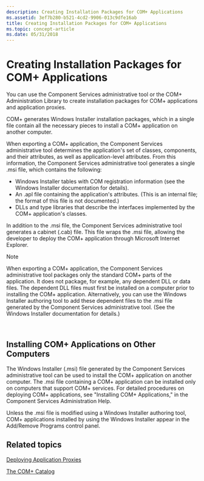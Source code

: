 ```yaml
---
description: Creating Installation Packages for COM+ Applications
ms.assetid: 3ef7b280-b521-4cd2-9906-013c9dfe16ab
title: Creating Installation Packages for COM+ Applications
ms.topic: concept-article
ms.date: 05/31/2018
---
```


# Creating Installation Packages for COM+ Applications

You can use the Component Services administrative tool or the COM+ Administration Library to create installation packages for COM+ applications and application proxies.

COM+ generates Windows Installer installation packages, which in a single file contain all the necessary pieces to install a COM+ application on another computer.

When exporting a COM+ application, the Component Services administrative tool determines the application's set of classes, components, and their attributes, as well as application-level attributes. From this information, the Component Services administrative tool generates a single .msi file, which contains the following:

-   Windows Installer tables with COM registration information (see the Windows Installer documentation for details).
-   An .apl file containing the application's attributes. (This is an internal file; the format of this file is not documented.)
-   DLLs and type libraries that describe the interfaces implemented by the COM+ application's classes.

In addition to the .msi file, the Component Services administrative tool generates a cabinet (.cab) file. This file wraps the .msi file, allowing the developer to deploy the COM+ application through Microsoft Internet Explorer.

> [!Note]  
> When exporting a COM+ application, the Component Services administrative tool packages only the standard COM+ parts of the application. It does not package, for example, any dependent DLL or data files. The dependent DLL files must first be installed on a computer prior to installing the COM+ application. Alternatively, you can use the Windows Installer authoring tool to add these dependent files to the .msi file generated by the Component Services administrative tool. (See the Windows Installer documentation for details.)

 

## Installing COM+ Applications on Other Computers

The Windows Installer (.msi) file generated by the Component Services administrative tool can be used to install the COM+ application on another computer. The .msi file containing a COM+ application can be installed only on computers that support COM+ services. For detailed procedures on deploying COM+ applications, see "Installing COM+ Applications," in the Component Services Administration Help.

Unless the .msi file is modified using a Windows Installer authoring tool, COM+ applications installed by using the Windows Installer appear in the Add/Remove Programs control panel.

## Related topics

<dl> <dt>

[Deploying Application Proxies](deploying-application-proxies.md)
</dt> <dt>

[The COM+ Catalog](the-com--catalog.md)
</dt> </dl>

 

 



